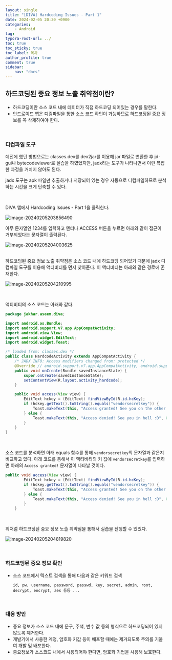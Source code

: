 ```yaml
---
layout: single
title: "[DIVA] Hardcoding Issues - Part 1"
date: 2024-02-05 20:30 +0900
categories: 
    - Android
tag: 
typora-root-url: ../
toc: true
toc_sticky: true
toc_label: 목차
author_profile: true
comment: true
sidebar:
    nav: "docs"
---
```


## 하드코딩된 중요 정보 노출 취약점이란?

- 하드코딩이란 소스 코드 내에 데이터가 직접 하드코딩 되어있는 경우를 말한다. 
- 안드로이드 앱은 디컴파일을 통한 소스 코드 확인이 가능하므로 하드코딩된 중요 정보를 꼭 삭제하여야 한다. 

<br>

### 디컴파일 도구

예전에 했던 방법으로는 classes.dex를 dex2jar를 이용해 jar 파일로 변환한 후 jd-gui나 bytecodeviewer로 실습을 하였었지만, jadx라는 도구가 나타나면서 이런 복잡한 과정을 거치지 않아도 된다.  

jadx 도구는 apk 파일만 추출하거나 저장되어 있는 경우 자동으로 디컴파일하므로 분석하는 시간을 크게 단축할 수 있다. 

<br>

DIVA 앱에서 Hardcoding Issues - Part 1을 클릭한다. 

<img src="/images/2024-02-05-diva-hardcoding1/image-20240205203856490.png" alt="image-20240205203856490"  />

<br>

아무 문자열인 1234를 입력하고 엔터나 ACCESS 버튼을 누르면 아래와 같이 접근이 거부되었다는 문자열이 출력된다.

![image-20240205204003625](/images/2024-02-05-diva-hardcoding1/image-20240205204003625.png)


<br>
하드코딩된 중요 정보 노출 취약점은 소스 코드 내에 하드코딩 되어있기 때문에 jadx 디컴파일 도구를 이용해 액티비티를 먼저 찾아준다. 이 액티비티는 아래와 같은 경로에 존재한다.

![image-20240205204210995](/images/2024-02-05-diva-hardcoding1/image-20240205204210995.png)

<br>

액티비티의 소스 코드는 아래와 같다. 

```java
package jakhar.aseem.diva;

import android.os.Bundle;
import android.support.v7.app.AppCompatActivity;
import android.view.View;
import android.widget.EditText;
import android.widget.Toast;

/* loaded from: classes.dex */
public class HardcodeActivity extends AppCompatActivity {
    /* JADX INFO: Access modifiers changed from: protected */
    @Override // android.support.v7.app.AppCompatActivity, android.support.v4.app.FragmentActivity, android.support.v4.app.BaseFragmentActivityDonut, android.app.Activity
    public void onCreate(Bundle savedInstanceState) {
        super.onCreate(savedInstanceState);
        setContentView(R.layout.activity_hardcode);
    }

    public void access(View view) {
        EditText hckey = (EditText) findViewById(R.id.hcKey);
        if (hckey.getText().toString().equals("vendorsecretkey")) {
            Toast.makeText(this, "Access granted! See you on the other side :)", 0).show();
        } else {
            Toast.makeText(this, "Access denied! See you in hell :D", 0).show();
        }
    }
}
```

<br>

소스 코드를 분석하면 아래 equals 함수를 통해 `vendorsecretkey`의 문자열과 같은지 비교하고 있다. 아래 코드를 통해서 이 액티비티의 키 값에 `vendorsecretkey`를 입력하면 아래의 `Access granted!` 문자열이 나타날 것이다.

```java
public void access(View view) {
        EditText hckey = (EditText) findViewById(R.id.hcKey);
        if (hckey.getText().toString().equals("vendorsecretkey")) {
            Toast.makeText(this, "Access granted! See you on the other side :)", 0).show();
        } else {
            Toast.makeText(this, "Access denied! See you in hell :D", 0).show();
        }
    }
```

<br>

위처럼 하드코딩된 중요 정보 노출 취약점을 통해서 실습을 진행할 수 있었다. 

![image-20240205204819820](/images/2024-02-05-diva-hardcoding1/image-20240205204819820.png)

<br>

### 하드코딩된 중요 정보 확인

- 소스 코드에서 텍스트 검색을 통해 다음과 같은 키워드 검색

  ```text
  id, pw, username, password, passwd, key, secret, admin, root, decrypt, encrypt, aes 등등 ...
  ```

<br>

### 대응 방안

- 중요 정보가 소스 코드 내에 문구, 주석, 변수 값 등의 형식으로 하드코딩되어 있지 않도록 제거한다.
- 개발기에서 사용한 계정, 암호화 키값 등이 배포할 때에는 제거되도록 주의를 기울여 개발 및 배포한다.
- 중요정보가 소스코드 내에서 사용되어야 한다면, 암호화 기법을 사용해 보호한다.



























